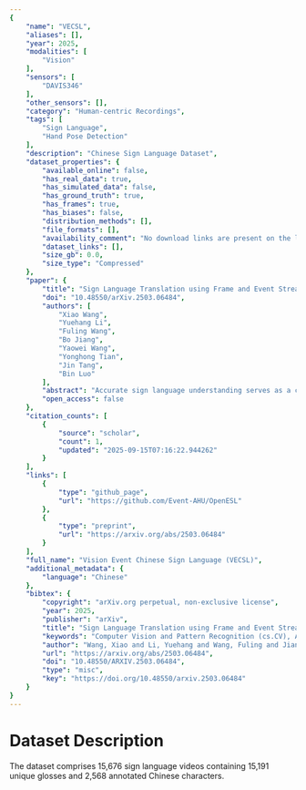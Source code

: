 ```yaml
---
{
    "name": "VECSL",
    "aliases": [],
    "year": 2025,
    "modalities": [
        "Vision"
    ],
    "sensors": [
        "DAVIS346"
    ],
    "other_sensors": [],
    "category": "Human-centric Recordings",
    "tags": [
        "Sign Language",
        "Hand Pose Detection"
    ],
    "description": "Chinese Sign Language Dataset",
    "dataset_properties": {
        "available_online": false,
        "has_real_data": true,
        "has_simulated_data": false,
        "has_ground_truth": true,
        "has_frames": true,
        "has_biases": false,
        "distribution_methods": [],
        "file_formats": [],
        "availability_comment": "No download links are present on the linked Github page.",
        "dataset_links": [],
        "size_gb": 0.0,
        "size_type": "Compressed"
    },
    "paper": {
        "title": "Sign Language Translation using Frame and Event Stream: Benchmark Dataset and Algorithms",
        "doi": "10.48550/arXiv.2503.06484",
        "authors": [
            "Xiao Wang",
            "Yuehang Li",
            "Fuling Wang",
            "Bo Jiang",
            "Yaowei Wang",
            "Yonghong Tian",
            "Jin Tang",
            "Bin Luo"
        ],
        "abstract": "Accurate sign language understanding serves as a crucial communication channel for individuals with disabilities. Current sign language translation algorithms predominantly rely on RGB frames, which may be limited by fixed frame rates, variable lighting conditions, and motion blur caused by rapid hand movements. Inspired by the recent successful application of event cameras in other fields, we propose to leverage event streams to assist RGB cameras in capturing gesture data, addressing the various challenges mentioned above. Specifically, we first collect a large-scale RGB-Event sign language translation dataset using the DVS346 camera, termed VECSL, which contains 15,676 RGB-Event samples, 15,191 glosses, and covers 2,568 Chinese characters. These samples were gathered across a diverse range of indoor and outdoor environments, capturing multiple viewing angles, varying light intensities, and different camera motions. Due to the absence of benchmark algorithms for comparison in this new task, we retrained and evaluated multiple state-of-the-art SLT algorithms, and believe that this benchmark can effectively support subsequent related research. Additionally, we propose a novel RGB-Event sign language translation framework (i.e., M$^2$-SLT) that incorporates fine-grained micro-sign and coarse-grained macro-sign retrieval, achieving state-of-the-art results on the proposed dataset. Both the source code and dataset will be released on https://github.com/Event-AHU/OpenESL.",
        "open_access": false
    },
    "citation_counts": [
        {
            "source": "scholar",
            "count": 1,
            "updated": "2025-09-15T07:16:22.944262"
        }
    ],
    "links": [
        {
            "type": "github_page",
            "url": "https://github.com/Event-AHU/OpenESL"
        },
        {
            "type": "preprint",
            "url": "https://arxiv.org/abs/2503.06484"
        }
    ],
    "full_name": "Vision Event Chinese Sign Language (VECSL)",
    "additional_metadata": {
        "language": "Chinese"
    },
    "bibtex": {
        "copyright": "arXiv.org perpetual, non-exclusive license",
        "year": 2025,
        "publisher": "arXiv",
        "title": "Sign Language Translation using Frame and Event Stream: Benchmark Dataset and Algorithms",
        "keywords": "Computer Vision and Pattern Recognition (cs.CV), Artificial Intelligence (cs.AI), Neural and Evolutionary Computing (cs.NE), FOS: Computer and information sciences, FOS: Computer and information sciences",
        "author": "Wang, Xiao and Li, Yuehang and Wang, Fuling and Jiang, Bo and Wang, Yaowei and Tian, Yonghong and Tang, Jin and Luo, Bin",
        "url": "https://arxiv.org/abs/2503.06484",
        "doi": "10.48550/ARXIV.2503.06484",
        "type": "misc",
        "key": "https://doi.org/10.48550/arxiv.2503.06484"
    }
}
---
```


# Dataset Description

The dataset comprises 15,676 sign language videos containing 15,191 unique glosses and 2,568 annotated Chinese characters.